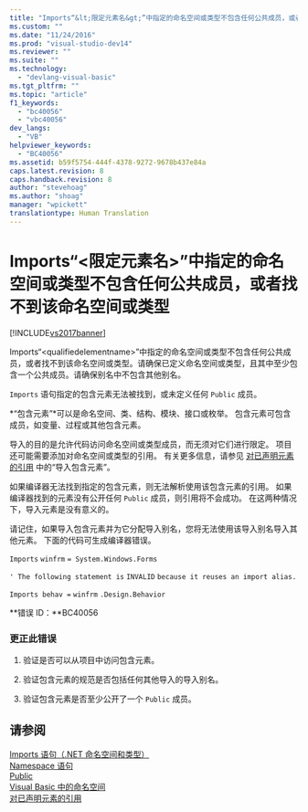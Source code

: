 ```yaml
---
title: "Imports“&lt;限定元素名&gt;”中指定的命名空间或类型不包含任何公共成员，或者找不到该命名空间或类型 | Microsoft Docs"
ms.custom: ""
ms.date: "11/24/2016"
ms.prod: "visual-studio-dev14"
ms.reviewer: ""
ms.suite: ""
ms.technology: 
  - "devlang-visual-basic"
ms.tgt_pltfrm: ""
ms.topic: "article"
f1_keywords: 
  - "bc40056"
  - "vbc40056"
dev_langs: 
  - "VB"
helpviewer_keywords: 
  - "BC40056"
ms.assetid: b59f5754-444f-4378-9272-9678b437e84a
caps.latest.revision: 8
caps.handback.revision: 8
author: "stevehoag"
ms.author: "shoag"
manager: "wpickett"
translationtype: Human Translation
---
```

# Imports“&lt;限定元素名&gt;”中指定的命名空间或类型不包含任何公共成员，或者找不到该命名空间或类型
[!INCLUDE[vs2017banner](../../../csharp/includes/vs2017banner.md)]

Imports“\<qualifiedelementname\>”中指定的命名空间或类型不包含任何公共成员，或者找不到该命名空间或类型。请确保已定义命名空间或类型，且其中至少包含一个公共成员。请确保别名中不包含其他别名。  
  
 `Imports` 语句指定的包含元素无法被找到，或未定义任何 `Public` 成员。  
  
 *“包含元素”*可以是命名空间、类、结构、模块、接口或枚举。  包含元素可包含成员，如变量、过程或其他包含元素。  
  
 导入的目的是允许代码访问命名空间或类型成员，而无须对它们进行限定。  项目还可能需要添加对命名空间或类型的引用。  有关更多信息，请参见 [对已声明元素的引用](../../../visual-basic/programming-guide/language-features/declared-elements/references-to-declared-elements.md) 中的“导入包含元素”。  
  
 如果编译器无法找到指定的包含元素，则无法解析使用该包含元素的引用。  如果编译器找到的元素没有公开任何 `Public` 成员，则引用将不会成功。  在这两种情况下，导入元素是没有意义的。  
  
 请记住，如果导入包含元素并为它分配导入别名，您将无法使用该导入别名导入其他元素。  下面的代码可生成编译器错误。  
  
 `Imports`   `winfrm`   `= System.Windows.Forms`  
  
 `' The following statement is`   `INVALID`   `because it reuses an import alias.`  
  
 `Imports behav =`   `winfrm`  `.Design.Behavior`  
  
 **错误 ID：**BC40056  
  
### 更正此错误  
  
1.  验证是否可以从项目中访问包含元素。  
  
2.  验证包含元素的规范是否包括任何其他导入的导入别名。  
  
3.  验证包含元素是否至少公开了一个 `Public` 成员。  
  
## 请参阅  
 [Imports 语句（.NET 命名空间和类型）](../../../visual-basic/language-reference/statements/imports-statement-net-namespace-and-type.md)   
 [Namespace 语句](../../../visual-basic/language-reference/statements/namespace-statement.md)   
 [Public](../../../visual-basic/language-reference/modifiers/public.md)   
 [Visual Basic 中的命名空间](../../../visual-basic/programming-guide/program-structure/namespaces.md)   
 [对已声明元素的引用](../../../visual-basic/programming-guide/language-features/declared-elements/references-to-declared-elements.md)